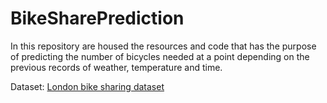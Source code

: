 # BikeSharePrediction
In this repository are housed the resources and code that has the purpose of predicting the number of bicycles needed at a point depending on the previous records of weather, temperature and time.

Dataset: [London bike sharing dataset](https://www.kaggle.com/datasets/hmavrodiev/london-bike-sharing-dataset?resource=download)
